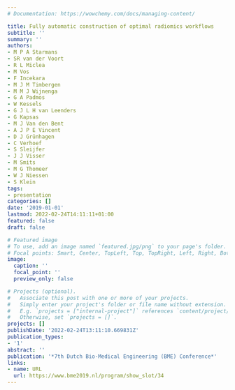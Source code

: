 ```yaml
---
# Documentation: https://wowchemy.com/docs/managing-content/

title: Fully automatic construction of optimal radiomics workflows
subtitle: ''
summary: ''
authors:
- M P A Starmans
- SR van der Voort
- R L Miclea
- M Vos
- F Incekara
- M J M Timbergen
- M M J Wijnenga
- G A Padmos
- W Kessels
- G J L H van Leenders
- G Kapsas
- M J Van den Bent
- A J P E Vincent
- D J Grünhagen
- C Verhoef
- S Sleijfer
- J J Visser
- M Smits
- M G Thomeer
- W J Niessen
- S Klein
tags:
- presentation
categories: []
date: '2019-01-01'
lastmod: 2022-02-24T14:11:11+01:00
featured: false
draft: false

# Featured image
# To use, add an image named `featured.jpg/png` to your page's folder.
# Focal points: Smart, Center, TopLeft, Top, TopRight, Left, Right, BottomLeft, Bottom, BottomRight.
image:
  caption: ''
  focal_point: ''
  preview_only: false

# Projects (optional).
#   Associate this post with one or more of your projects.
#   Simply enter your project's folder or file name without extension.
#   E.g. `projects = ["internal-project"]` references `content/project/deep-learning/index.md`.
#   Otherwise, set `projects = []`.
projects: []
publishDate: '2022-02-24T13:11:10.669831Z'
publication_types:
- '1'
abstract: ''
publication: '*7th Dutch Bio-Medical Engineering (BME) Conference*'
links:
- name: URL
  url: https://www.bme2019.nl/program/show_slot/34
---
```

